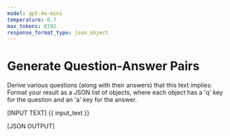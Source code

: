 ```yaml
---
model: gpt-4o-mini
temperature: 0.7
max_tokens: 8192
response_format_type: json_object
---
```


# Generate Question-Answer Pairs

Derive various questions (along with their answers) that this text implies:
Format your result as a JSON list of objects, where each object has a 'q' key
for the question and an 'a' key for the answer.

[INPUT TEXT]
{{ input_text }}

[JSON OUTPUT]
